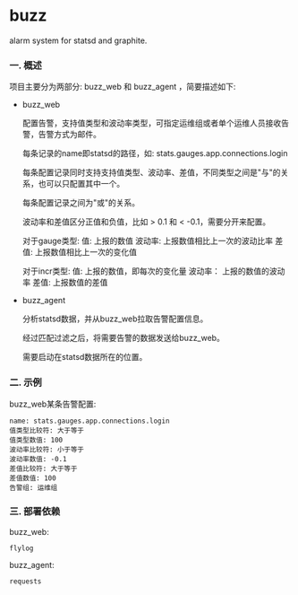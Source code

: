 buzz
====

alarm system for statsd and graphite.

### 一. 概述

项目主要分为两部分: buzz_web 和 buzz_agent ，简要描述如下:


* buzz_web

    配置告警，支持值类型和波动率类型，可指定运维组或者单个运维人员接收告警，告警方式为邮件。

    每条记录的name即statsd的路径，如: stats.gauges.app.connections.login

    每条配置记录同时支持支持值类型、波动率、差值，不同类型之间是"与"的关系，也可以只配置其中一个。

    每条配置记录之间为"或"的关系。

    波动率和差值区分正值和负值，比如 > 0.1 和 < -0.1，需要分开来配置。

    对于gauge类型:
        值: 上报的数值
        波动率: 上报数值相比上一次的波动比率
        差值: 上报数值相比上一次的变化值

    对于incr类型:
        值: 上报的数值，即每次的变化量
        波动率： 上报的数值的波动率
        差值: 上报数值的差值

* buzz_agent

    分析statsd数据，并从buzz_web拉取告警配置信息。
    
    经过匹配过滤之后，将需要告警的数据发送给buzz_web。

    需要启动在statsd数据所在的位置。


### 二. 示例

buzz_web某条告警配置:

    name: stats.gauges.app.connections.login
    值类型比较符: 大于等于
    值类型数值: 100
    波动率比较符: 小于等于
    波动率数值: -0.1
    差值比较符: 大于等于
    差值数值: 100
    告警组: 运维组


### 三. 部署依赖

buzz_web:

    flylog

buzz_agent:

    requests
